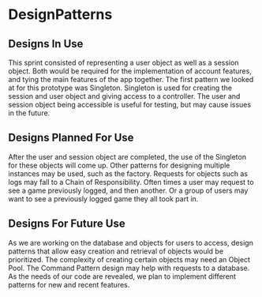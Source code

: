 # DesignPatterns 

  
## Designs In Use

This sprint consisted of representing a user object as well as a session object. Both would be required for the implementation of account features, and tying the main features of the app together. 
The first pattern we looked at for this prototype was Singleton. Singleton is used for creating the session and user object and giving access to a controller. The user and session object being accessible is useful for testing, but may cause issues in the future.


## Designs Planned For Use

After the user and session object are completed, the use of the Singleton for these objects will come up. Other patterns for designing multiple instances may be used, such as the factory. 
Requests for objects such as logs may fall to a Chain of Responsibility. Often times a user may request to see a game previously logged, and then another. Or a group of users may want to see a previously logged game they all took part in.

## Designs For Future Use

As we are working on the database and objects for users to access, design patterns that allow easy creation and retrieval of objects would be prioritized. The complexity of creating certain objects may need an Object Pool. 
The Command Pattern design may help with requests to a database. As the needs of our code are revealed, we plan to implement different patterns for new and recent features.